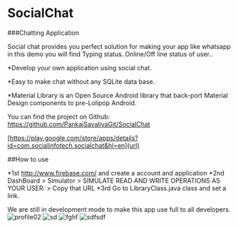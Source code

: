 # SocialChat
###Chatting Application

Social chat provides you perfect solution for making your app like whatsapp in this demo you will find Typing status..Online/Off line status of user..

*Develop your own application using social chat.

*Easy to make chat without any SQLite data base.

*Material Library is an Open Source Android library that back-port Material Design components to pre-Lolipop Android.


You can find the project on Github:
https://github.com/PankajSavaliyaGit/SocialChat

[https://play.google.com/store/apps/details?id=com.socialinfotech.socialchat&hl=en](url)

##How to use

*1st  http://www.firebase.com/ and create a account and application
*2nd  DashBoard > Simulator > SIMULATE READ AND WRITE OPERATIONS AS YOUR USER: > Copy that URL
*3rd  Go to LibraryClass.java class and set a link.

We are still in development mode  to make this app use full to all developers.
![profile02](https://cloud.githubusercontent.com/assets/13134958/14628086/426e81ea-0618-11e6-847f-2d61b799dce5.png)
![sd](https://cloud.githubusercontent.com/assets/13134958/14628090/4cbd2656-0618-11e6-97b9-0c01d761d70d.png)
![fghf](https://cloud.githubusercontent.com/assets/13134958/14628091/4d41b6e6-0618-11e6-91f9-e8fdd4fb1561.png)
![sdfsdf](https://cloud.githubusercontent.com/assets/13134958/14628093/5157b64a-0618-11e6-8815-3287025e56e4.png)

